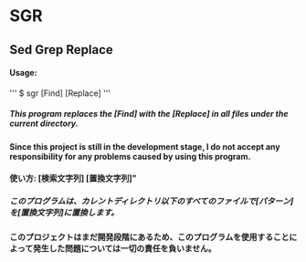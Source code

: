 # SGR
## Sed Grep Replace
#### Usage: 
'''
$ sgr [Find] [Replace]
'''

##### This program replaces the [Find] with the [Replace] in all files under the current directory.
#### Since this project is still in the development stage, I do not accept any responsibility for any problems caused by using this program.
#### 使い方: [検索文字列] [置換文字列]" 
##### このプログラムは、カレントディレクトリ以下のすべてのファイルで[パターン]を[置換文字列]に置換します。
#### このプロジェクトはまだ開発段階にあるため、このプログラムを使用することによって発生した問題については一切の責任を負いません。
